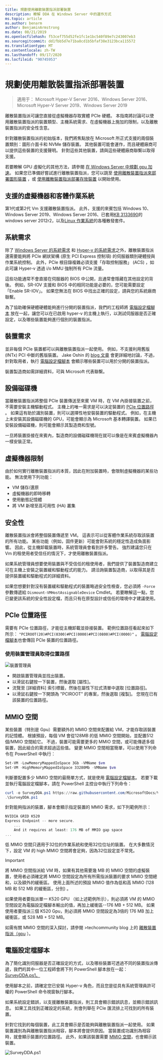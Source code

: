 ```yaml
---
title: 規劃使用離散裝置指派部署裝置
description: 瞭解 DDA 在 Windows Server 中的運作方式
ms.topic: article
ms.author: benarm
author: BenjaminArmstrong
ms.date: 08/21/2019
ms.openlocfilehash: f53cef755d52fe1fc1e1bc540f89e7c243007eb3
ms.sourcegitcommit: dd1fbb5d7e71ba8cd1b5bfaf38e3123bca115572
ms.translationtype: MT
ms.contentlocale: zh-TW
ms.lasthandoff: 09/17/2020
ms.locfileid: "90745953"
---
```

# <a name="plan-for-deploying-devices-using-discrete-device-assignment"></a>規劃使用離散裝置指派部署裝置
>適用于： Microsoft Hyper-V Server 2016、Windows Server 2016、Microsoft Hyper-V Server 2019、Windows Server 2019

離散裝置指派可讓您直接從虛擬機器存取實體 PCIe 硬體。  本指南將討論可以使用離散裝置指派的裝置類型、主機系統需求、在虛擬機器上施加的限制，以及離散裝置指派的安全性含意。

針對離散裝置指派的初始版本，我們將焦點放在 Microsoft 所正式支援的兩個裝置類別：圖形介面卡和 NVMe 儲存裝置。  其他裝置可能會運作，而且硬體廠商可以提供這些裝置的支援聲明。  針對這些其他裝置，請與這些硬體廠商聯繫以取得支援。

若要瞭解 GPU 虛擬化的其他方法，請參閱 [在 Windows Server 中規劃 gpu 加速](plan-for-gpu-acceleration-in-windows-server.md)。 如果您已準備好嘗試進行離散裝置指派，您可以跳至 [使用離散裝置指派來部署圖形裝置](../deploy/Deploying-graphics-devices-using-dda.md) ，或 [使用離散裝置指派部署存放裝置](../deploy/Deploying-storage-devices-using-dda.md) 以開始使用。

## <a name="supported-virtual-machines-and-guest-operating-systems"></a>支援的虛擬機器和客體作業系統
第1代或第2代 Vm 支援離散裝置指派。  此外，支援的來賓包括 Windows 10、Windows Server 2019、Windows Server 2016、已套用[KB 3133690](https://support.microsoft.com/kb/3133690)的 windows server 2012r2，以及[Linux 作業系統](../supported-linux-and-freebsd-virtual-machines-for-hyper-v-on-windows.md)的各種散發套件。

## <a name="system-requirements"></a>系統需求
除了 [Windows Server 的系統需求](../../../get-started/system-requirements.md) 和 [Hyper-v 的系統需求](../System-requirements-for-Hyper-V-on-Windows.md)之外，離散裝置指派還需要能夠將 PCIe 網狀架構 (原生 PCI Express 控制項) 的伺服器類別硬體授與作業系統控制。 此外，PCIe 根目錄複雜必須支援「存取控制服務」 (ACS) ，如此可讓 Hyper-v 透過 i/o MMU 強制所有 PCIe 流量。

這些功能通常不會直接在伺服器的 BIOS 中公開，且通常會隱藏在其他設定的背後。  例如，SR-IOV 支援和 BIOS 中的相同功能是必要的，您可能需要設定「Enable SR-IOV」。  如果您無法在 BIOS 中找出正確的設定，請與您的系統廠商聯繫。

為了協助確保硬體硬體能夠進行分開的裝置指派，我們的工程師將 [電腦設定檔腳本](#machine-profile-script) 放在一起，讓您可以在已啟用 hyper-v 的主機上執行，以測試伺服器是否正確設定，以及哪些裝置能夠進行個別的裝置指派。

## <a name="device-requirements"></a>裝置需求
並非每個 PCIe 裝置都可以與離散裝置指派一起使用。  例如，不支援利用舊版 (INTx) PCI 中斷的舊版裝置。 Jake Oshin 的 [blog 文章](https://blogs.technet.microsoft.com/virtualization/2015/11/20/discrete-device-assignment-machines-and-devices/) 會更詳細地討論，不過，針對取用者，執行 [電腦設定檔腳本](#machine-profile-script) 會顯示哪些裝置可以用於分開的裝置指派。

裝置製造商如需詳細資料，可與 Microsoft 代表聯繫。

## <a name="device-driver"></a>設備磁碟機
當離散裝置指派將整個 PCIe 裝置傳送至來賓 VM 時，在 VM 內掛接裝置之前，不需要安裝主機驅動程式。  主機上的唯一需求是可以決定裝置的 [PCIe 位置路徑](#pcie-location-path) 。  如果這有助於識別裝置，則可以選擇性地安裝裝置的驅動程式。  例如，在主機上未安裝其設備磁碟機的 GPU，可能會顯示為 Microsoft 基本轉譯裝置。  如果已安裝設備磁碟機，則可能會顯示其製造商和型號。

一旦將裝置掛接在來賓內，製造商的設備磁碟機現在就可以像是在來賓虛擬機器內一樣安裝正常。

## <a name="virtual-machine-limitations"></a>虛擬機器限制
由於如何實行離散裝置指派的本質，因此在附加裝置時，會限制虛擬機器的某些功能。  無法使用下列功能：
- VM 儲存/還原
- 虛擬機器的即時移轉
- 使用動態記憶體
- 將 VM 新增至高可用性 (HA) 叢集

## <a name="security"></a>安全性
離散裝置指派會將整個裝置傳遞至 VM。  這表示可以從客體作業系統存取該裝置的所有功能。 某些功能（例如，固件更新）可能會對系統的穩定性造成負面影響。 因此，從主機卸載裝置時，系統管理員會看到許多警告。 強烈建議您只在 Vm 的租使用者受信任的情況下，才使用離散裝置指派。

如果系統管理員想要使用裝置與不受信任的租使用者，我們提供了裝置製造商建立可在主機上安裝之裝置緩和驅動程式的能力。  請洽詢裝置製造商，以取得其是否提供裝置緩和驅動程式的詳細資料。

如果您想要針對沒有裝置緩和驅動程式的裝置略過安全性檢查，您必須將 `-Force` 參數傳遞給 `Dismount-VMHostAssignableDevice` Cmdlet。  若要瞭解這一點，您已變更該系統的安全性設定檔，而且只有在原型設計或信任的環境中才建議使用。

## <a name="pcie-location-path"></a>PCIe 位置路徑
需要有 PCIe 位置路徑，才能從主機卸載並掛接裝置。  範例位置路徑看起來如下所示： `"PCIROOT(20)#PCI(0300)#PCI(0000)#PCI(0800)#PCI(0000)"` 。   [電腦設定檔腳本](#machine-profile-script)也會傳回 PCIe 裝置的位置路徑。

### <a name="getting-the-location-path-by-using-device-manager"></a>使用裝置管理員取得位置路徑
![裝置管理員](../deploy/media/dda-devicemanager.png)
- 開啟裝置管理員並找出裝置。
- 以滑鼠右鍵按一下裝置，然後選取 [屬性]。
- 流覽至 [詳細資料] 索引標籤，然後在屬性下拉式清單中選取 [位置路徑]。
- 以滑鼠右鍵按一下開頭為 "PCIROOT" 的專案，然後選取 [複製]。  您現在已有該裝置的位置路徑。

## <a name="mmio-space"></a>MMIO 空間
某些裝置（特別是 Gpu）需要額外的 MMIO 空間來配置給 VM，才能存取該裝置的記憶體。 根據預設，每個 VM 會從128MB 的低 MMIO 空間開始，並配置512個/MMIO 空間給它。 不過，裝置可能需要更多的 MMIO 空間，或可能傳遞多個裝置，因此組合的需求超過這些值。  變更 MMIO 空間相當簡單，可以使用下列命令在 PowerShell 中執行：

```PowerShell
Set-VM -LowMemoryMappedIoSpace 3Gb -VMName $vm
Set-VM -HighMemoryMappedIoSpace 33280Mb -VMName $vm
```

判斷要配置多少 MMIO 空間的最簡單方式，就是使用 [電腦設定檔腳本](#machine-profile-script)。 若要下載並執行電腦設定檔腳本，請在 PowerShell 主控台中執行下列命令：

```PowerShell
curl -o SurveyDDA.ps1 https://raw.githubusercontent.com/MicrosoftDocs/Virtualization-Documentation/live/hyperv-tools/DiscreteDeviceAssignment/SurveyDDA.ps1
.\SurveyDDA.ps1
```

針對能夠指派的裝置，腳本會顯示指定裝置的 MMIO 需求，如下列範例所示：

```PowerShell
NVIDIA GRID K520
Express Endpoint -- more secure.
    ...
    And it requires at least: 176 MB of MMIO gap space
...
```

低 MMIO 空間只適用于32位的作業系統和使用32位位址的裝置。 在大多數情況下，設定 VM 的 high MMIO 空間將會足夠，因為32位設定並不常見。

> [!IMPORTANT]
> 將 MMIO 空間指派給 VM 時，如果有其他需要幾 MB 的 MMIO 空間的虛擬裝置，使用者必須確定將 MMIO 空間設定為所有所需指派裝置的要求 MMIO 空間總和，以及額外的緩衝區。 使用上面所述的預設 MMIO 值作為低和高 MMIO (128 MB 和 512 MB 的緩衝區，分別) 。

如果使用者要指派單一 K520 GPU （如上述範例所示），則必須將 VM 的 MMIO 空間設定為電腦設定檔腳本輸出的值，再加上緩衝區--176 MB + 512 MB。 如果使用者要指派三個 K520 Gpu，則必須將 MMIO 空間設定為3倍的 176 MB 加上緩衝區，或 528 MB + 512 MB。

如需有關 MMIO 空間的深入探討，請參閱 >techcommunity blog 上的 [離散裝置指派（gpu](https://techcommunity.microsoft.com/t5/Virtualization/Discrete-Device-Assignment-GPUs/ba-p/382266) ）。

## <a name="machine-profile-script"></a>電腦設定檔腳本
為了簡化識別伺服器是否正確設定的方式，以及哪些裝置可透過不同的裝置指派傳遞，我們的其中一位工程師會將下列 PowerShell 腳本放在一起： [SurveyDDA.ps1。](https://github.com/Microsoft/Virtualization-Documentation/blob/live/hyperv-tools/DiscreteDeviceAssignment/SurveyDDA.ps1)

使用腳本之前，請確定您已安裝 Hyper-v 角色，而且您是從具有系統管理員許可權的 PowerShell 命令視窗執行腳本。

如果系統設定錯誤，以支援離散裝置指派，則工具會顯示錯誤訊息，並顯示錯誤訊息。 如果工具找到正確設定的系統，則會列舉在 PCIe 匯流排上可找到的所有裝置。

針對它找到的每個裝置，此工具會顯示是否能夠與離散裝置指派一起使用。 如果裝置識別為與離散裝置指派相容，腳本將會提供原因。  當裝置成功識別為相容時，就會顯示裝置的位置路徑。  此外，如果該裝置需要 [MMIO 空間](#mmio-space)，也會顯示該裝置。

![SurveyDDA.ps1](./images/hyper-v-surveydda-ps1.png)